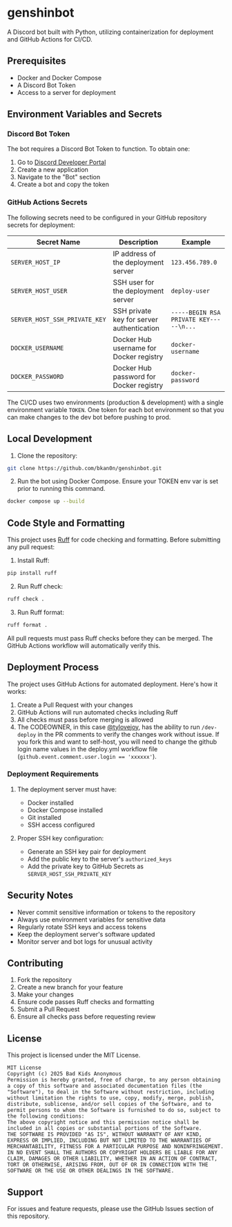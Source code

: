 # genshinbot

A Discord bot built with Python, utilizing containerization for deployment and GitHub Actions for CI/CD.

## Prerequisites

- Docker and Docker Compose
- A Discord Bot Token
- Access to a server for deployment

## Environment Variables and Secrets

### Discord Bot Token
The bot requires a Discord Bot Token to function. To obtain one:
1. Go to [Discord Developer Portal](https://discord.com/developers/applications)
2. Create a new application
3. Navigate to the "Bot" section
4. Create a bot and copy the token

### GitHub Actions Secrets
The following secrets need to be configured in your GitHub repository secrets for deployment:

| Secret Name | Description | Example |
|------------|-------------|----------|
| `SERVER_HOST_IP` | IP address of the deployment server | `123.456.789.0` |
| `SERVER_HOST_USER` | SSH user for the deployment server | `deploy-user` |
| `SERVER_HOST_SSH_PRIVATE_KEY` | SSH private key for server authentication | `-----BEGIN RSA PRIVATE KEY-----\n...` |
| `DOCKER_USERNAME` | Docker Hub username for Docker registry | `docker-username` |
| `DOCKER_PASSWORD` | Docker Hub password for Docker registry | `docker-password` |

The CI/CD uses two environments (production & development) with a single environment variable `TOKEN`. One token for each bot environment so that you can make changes to the dev bot before pushing to prod.

## Local Development

1. Clone the repository:
```bash
git clone https://github.com/bkan0n/genshinbot.git
``` 

2. Run the bot using Docker Compose. Ensure your TOKEN env var is set prior to running this command.
```bash
docker compose up --build
``` 

## Code Style and Formatting

This project uses [Ruff](https://github.com/astral-sh/ruff) for code checking and formatting. Before submitting any pull request:

1. Install Ruff:
```bash
pip install ruff
``` 

2. Run Ruff check:
```bash
ruff check .
``` 

3. Run Ruff format:
```bash
ruff format .
``` 

All pull requests must pass Ruff checks before they can be merged. The GitHub Actions workflow will automatically verify this.

## Deployment Process

The project uses GitHub Actions for automated deployment. Here's how it works:

1. Create a Pull Request with your changes
2. GitHub Actions will run automated checks including Ruff
3. All checks must pass before merging is allowed
4. The CODEOWNER, in this case [@tylovejoy](https://www.github.com/tylovejoy), has the ability to run `/dev-deploy` in the PR comments to verify the changes work without issue. If you fork this and want to self-host, you will need to change the github login name values in the deploy.yml workflow file (`github.event.comment.user.login == 'xxxxxx'`).

### Deployment Requirements

1. The deployment server must have:
   - Docker installed
   - Docker Compose installed
   - Git installed
   - SSH access configured

2. Proper SSH key configuration:
   - Generate an SSH key pair for deployment
   - Add the public key to the server's `authorized_keys`
   - Add the private key to GitHub Secrets as `SERVER_HOST_SSH_PRIVATE_KEY`

## Security Notes

- Never commit sensitive information or tokens to the repository
- Always use environment variables for sensitive data
- Regularly rotate SSH keys and access tokens
- Keep the deployment server's software updated
- Monitor server and bot logs for unusual activity

## Contributing

1. Fork the repository
2. Create a new branch for your feature
3. Make your changes
4. Ensure code passes Ruff checks and formatting
5. Submit a Pull Request
6. Ensure all checks pass before requesting review

## License

This project is licensed under the MIT License.
```
MIT License
Copyright (c) 2025 Bad Kids Anonymous
Permission is hereby granted, free of charge, to any person obtaining a copy of this software and associated documentation files (the "Software"), to deal in the Software without restriction, including without limitation the rights to use, copy, modify, merge, publish, distribute, sublicense, and/or sell copies of the Software, and to permit persons to whom the Software is furnished to do so, subject to the following conditions:
The above copyright notice and this permission notice shall be included in all copies or substantial portions of the Software.
THE SOFTWARE IS PROVIDED "AS IS", WITHOUT WARRANTY OF ANY KIND, EXPRESS OR IMPLIED, INCLUDING BUT NOT LIMITED TO THE WARRANTIES OF MERCHANTABILITY, FITNESS FOR A PARTICULAR PURPOSE AND NONINFRINGEMENT. IN NO EVENT SHALL THE AUTHORS OR COPYRIGHT HOLDERS BE LIABLE FOR ANY CLAIM, DAMAGES OR OTHER LIABILITY, WHETHER IN AN ACTION OF CONTRACT, TORT OR OTHERWISE, ARISING FROM, OUT OF OR IN CONNECTION WITH THE SOFTWARE OR THE USE OR OTHER DEALINGS IN THE SOFTWARE.
``` 

## Support

For issues and feature requests, please use the GitHub Issues section of this repository.

